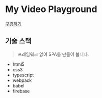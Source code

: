 # My Video Playground

[구경하기](https://baba-video-playground.web.app)

## 기술 스택
> 프레임워크 없이 SPA를 만들어 봅니다.
- html5
- css3
- typescript
- webpack
- babel
- firebase
